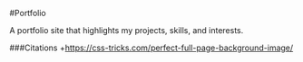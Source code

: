 #Portfolio

A portfolio site that highlights my projects, skills, and interests.

###Citations
+https://css-tricks.com/perfect-full-page-background-image/
